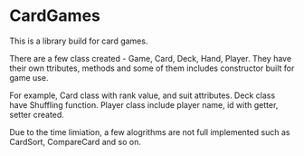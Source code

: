 # CardGames

This is a library build for card games.

There are a few class created - Game, Card, Deck, Hand, Player. They have their own ttributes, methods and some of them includes constructor 
built for game use.

For example, Card class with rank value, and suit attributes. Deck class have Shuffling function. Player class include player name, id with
getter, setter created.

Due to the time limiation, a few alogrithms are not full implemented such as CardSort, CompareCard and so on.
